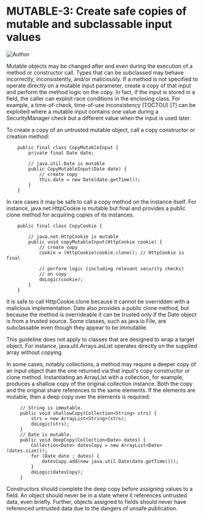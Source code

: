 # MUTABLE-3: Create safe copies of mutable and subclassable input values
![Author](https://img.shields.io/badge/Author-Oracle-blue.svg)


Mutable objects may be changed after and even during the execution of a method or constructor call. Types that can be subclassed may behave incorrectly, inconsistently, and/or maliciously. If a method is not specified to operate directly on a mutable input parameter, create a copy of that input and perform the method logic on the copy. In fact, if the input is stored in a field, the caller can exploit race conditions in the enclosing class. For example, a time-of-check, time-of-use inconsistency (TOCTOU) [7] can be exploited where a mutable input contains one value during a SecurityManager check but a different value when the input is used later.

To create a copy of an untrusted mutable object, call a copy constructor or creation method:

        public final class CopyMutableInput {
            private final Date date;

            // java.util.Date is mutable
            public CopyMutableInput(Date date) {
                // create copy
                this.date = new Date(date.getTime());
            }
        }

In rare cases it may be safe to call a copy method on the instance itself. For instance, java.net.HttpCookie is mutable but final and provides a public clone method for acquiring copies of its instances.

        public final class CopyCookie {

            // java.net.HttpCookie is mutable
            public void copyMutableInput(HttpCookie cookie) {
                // create copy
                cookie = (HttpCookie)cookie.clone(); // HttpCookie is final

                // perform logic (including relevant security checks)
                // on copy
                doLogic(cookie);
            }
        }

It is safe to call HttpCookie.clone because it cannot be overridden with a malicious implementation. Date also provides a public clone method, but because the method is overrideable it can be trusted only if the Date object is from a trusted source. Some classes, such as java.io.File, are subclassable even though they appear to be immutable.

This guideline does not apply to classes that are designed to wrap a target object. For instance, java.util.Arrays.asList operates directly on the supplied array without copying.

In some cases, notably collections, a method may require a deeper copy of an input object than the one returned via that input's copy constructor or clone method. Instantiating an ArrayList with a collection, for example, produces a shallow copy of the original collection instance. Both the copy and the original share references to the same elements. If the elements are mutable, then a deep copy over the elements is required:

         // String is immutable.
         public void shallowCopy(Collection<String> strs) {
             strs = new ArrayList<String>(strs);
             doLogic(strs);
         }
         // Date is mutable.
         public void deepCopy(Collection<Date> dates) {
             Collection<Date> datesCopy = new ArrayList<Date>(dates.size());
             for (Date date : dates) {
                 datesCopy.add(new java.util.Date(date.getTime()));
             }
             doLogic(datesCopy);
         }

Constructors should complete the deep copy before assigning values to a field. An object should never be in a state where it references untrusted data, even briefly. Further, objects assigned to fields should never have referenced untrusted data due to the dangers of unsafe publication.


